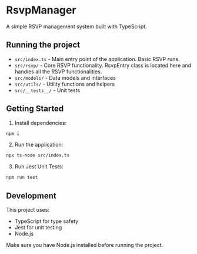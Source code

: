 # RsvpManager

A simple RSVP management system built with TypeScript.

## Running the project

- `src/index.ts` - Main entry point of the application. Basic RSVP runs.
- `src/rsvp/` - Core RSVP functionality. RsvpEntry class is located here and handles all the RSVP functionalities.
- `src/models/` - Data models and interfaces
- `src/utils/` - Utility functions and helpers
- `src/__tests__/` - Unit tests

## Getting Started

1. Install dependencies:
```bash
npm i
```

2. Run the application:
```bash
npx ts-node src/index.ts
```

3. Run Jest Unit Tests:
```bash
npm run test
```

## Development

This project uses:
- TypeScript for type safety
- Jest for unit testing
- Node.js

Make sure you have Node.js installed before running the project.

